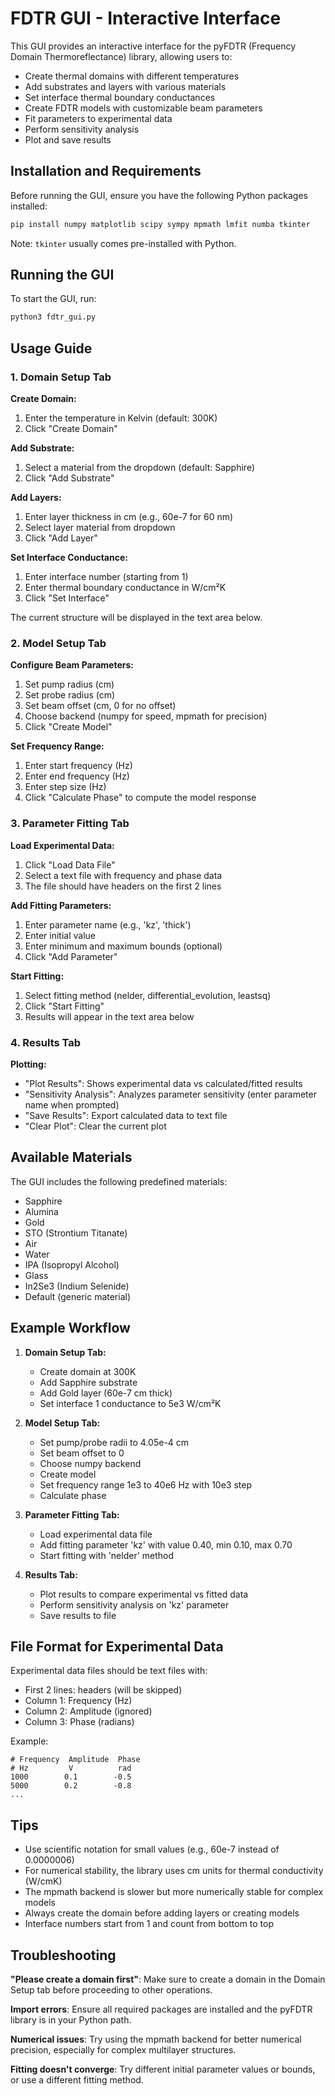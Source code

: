 # FDTR GUI - Interactive Interface

This GUI provides an interactive interface for the pyFDTR (Frequency Domain Thermoreflectance) library, allowing users to:

- Create thermal domains with different temperatures
- Add substrates and layers with various materials
- Set interface thermal boundary conductances
- Create FDTR models with customizable beam parameters
- Fit parameters to experimental data
- Perform sensitivity analysis
- Plot and save results

## Installation and Requirements

Before running the GUI, ensure you have the following Python packages installed:

```bash
pip install numpy matplotlib scipy sympy mpmath lmfit numba tkinter
```

Note: `tkinter` usually comes pre-installed with Python.

## Running the GUI

To start the GUI, run:

```bash
python3 fdtr_gui.py
```

## Usage Guide

### 1. Domain Setup Tab

**Create Domain:**
1. Enter the temperature in Kelvin (default: 300K)
2. Click "Create Domain"

**Add Substrate:**
1. Select a material from the dropdown (default: Sapphire)
2. Click "Add Substrate"

**Add Layers:**
1. Enter layer thickness in cm (e.g., 60e-7 for 60 nm)
2. Select layer material from dropdown
3. Click "Add Layer"

**Set Interface Conductance:**
1. Enter interface number (starting from 1)
2. Enter thermal boundary conductance in W/cm²K
3. Click "Set Interface"

The current structure will be displayed in the text area below.

### 2. Model Setup Tab

**Configure Beam Parameters:**
1. Set pump radius (cm)
2. Set probe radius (cm) 
3. Set beam offset (cm, 0 for no offset)
4. Choose backend (numpy for speed, mpmath for precision)
5. Click "Create Model"

**Set Frequency Range:**
1. Enter start frequency (Hz)
2. Enter end frequency (Hz)
3. Enter step size (Hz)
4. Click "Calculate Phase" to compute the model response

### 3. Parameter Fitting Tab

**Load Experimental Data:**
1. Click "Load Data File"
2. Select a text file with frequency and phase data
3. The file should have headers on the first 2 lines

**Add Fitting Parameters:**
1. Enter parameter name (e.g., 'kz', 'thick')
2. Enter initial value
3. Enter minimum and maximum bounds (optional)
4. Click "Add Parameter"

**Start Fitting:**
1. Select fitting method (nelder, differential_evolution, leastsq)
2. Click "Start Fitting"
3. Results will appear in the text area below

### 4. Results Tab

**Plotting:**
- "Plot Results": Shows experimental data vs calculated/fitted results
- "Sensitivity Analysis": Analyzes parameter sensitivity (enter parameter name when prompted)
- "Save Results": Export calculated data to text file
- "Clear Plot": Clear the current plot

## Available Materials

The GUI includes the following predefined materials:
- Sapphire
- Alumina  
- Gold
- STO (Strontium Titanate)
- Air
- Water
- IPA (Isopropyl Alcohol)
- Glass
- In2Se3 (Indium Selenide)
- Default (generic material)

## Example Workflow

1. **Domain Setup Tab:**
   - Create domain at 300K
   - Add Sapphire substrate
   - Add Gold layer (60e-7 cm thick)
   - Set interface 1 conductance to 5e3 W/cm²K

2. **Model Setup Tab:**
   - Set pump/probe radii to 4.05e-4 cm
   - Set beam offset to 0
   - Choose numpy backend
   - Create model
   - Set frequency range 1e3 to 40e6 Hz with 10e3 step
   - Calculate phase

3. **Parameter Fitting Tab:**
   - Load experimental data file
   - Add fitting parameter 'kz' with value 0.40, min 0.10, max 0.70
   - Start fitting with 'nelder' method

4. **Results Tab:**
   - Plot results to compare experimental vs fitted data
   - Perform sensitivity analysis on 'kz' parameter
   - Save results to file

## File Format for Experimental Data

Experimental data files should be text files with:
- First 2 lines: headers (will be skipped)
- Column 1: Frequency (Hz)
- Column 2: Amplitude (ignored)
- Column 3: Phase (radians)

Example:
```
# Frequency  Amplitude  Phase
# Hz         V          rad
1000        0.1        -0.5
5000        0.2        -0.8
...
```

## Tips

- Use scientific notation for small values (e.g., 60e-7 instead of 0.0000006)
- For numerical stability, the library uses cm units for thermal conductivity (W/cmK)
- The mpmath backend is slower but more numerically stable for complex models
- Always create the domain before adding layers or creating models
- Interface numbers start from 1 and count from bottom to top

## Troubleshooting

**"Please create a domain first"**: Make sure to create a domain in the Domain Setup tab before proceeding to other operations.

**Import errors**: Ensure all required packages are installed and the pyFDTR library is in your Python path.

**Numerical issues**: Try using the mpmath backend for better numerical precision, especially for complex multilayer structures.

**Fitting doesn't converge**: Try different initial parameter values or bounds, or use a different fitting method.
